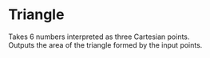 # Triangle
Takes 6 numbers interpreted as three Cartesian points.                                                             
Outputs the area of the triangle formed by the input points.
